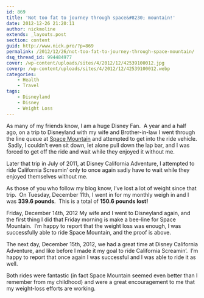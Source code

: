 ```yaml
---
id: 869
title: 'Not too fat to journey through space&#8230; mountain!'
date: 2012-12-26 21:20:11
author: nickmoline
extends: _layouts.post
section: content
guid: http://www.nick.pro/?p=869
permalink: /2012/12/26/not-too-fat-to-journey-through-space-mountain/
dsq_thread_id: 994484977
cover: /wp-content/uploads/sites/4/2012/12/42539100012.jpg
coverp: /wp-content/uploads/sites/4/2012/12/42539100012.webp
categories:
    - Health
    - Travel
tags:
    - Disneyland
    - Disney
    - Weight Loss
---
```

As many of my friends know, I am a huge Disney Fan.  A year and a half ago, on a trip to Disneyland with my wife and Brother-in-law I went through the line queue at <a title="Space Mountain - Tomorrowland - Disneyland" href="http://disneyland.disney.go.com/disneyland/space-mountain/" target="_blank">Space Mountain</a> and attempted to get into the ride vehicle.  Sadly, I couldn&#8217;t even sit down, let alone pull down the lap bar, and I was forced to get off the ride and wait while they enjoyed it without me.

<!--more-->

Later that trip in July of 2011, at Disney California Adventure, I attempted to ride California Screamin&#8217; only to once again sadly have to wait while they enjoyed themselves without me.

As those of you who follow my blog know, I&#8217;ve lost a lot of weight since that trip.  On Tuesday, December 11th, I went in for my monthly weigh in and I was **339.6 pounds**.  This is a total of **150.6** **pounds lost!**

<amp-img  src="{{ $page->baseUrl }}/wp-content/uploads/sites/4/2012/12/425391000121.webp" alt="Nick Rides Space Mountain" title="Nick Rides Space Mountain" width="1024" height="1536" layout="responsive" lightbox>
    <amp-img fallback src="{{ $page->baseUrl }}/wp-content/uploads/sites/4/2012/12/425391000121.jpg" alt="Nick Rides Space Mountain" title="Nick Rides Space Mountain" width="1024" height="1536" layout="responsive" lightbox></amp-img>
</amp-img>

Friday, December 14th, 2012 My wife and I went to Disneyland again, and the first thing I did that Friday morning is make a bee-line for Space Mountain.  I&#8217;m happy to report that the weight loss was enough, I was successfully able to ride Space Mountain, and the proof is above.

The next day, December 15th, 2012, we had a great time at Disney California Adventure, and like before I made it my goal to ride California Screamin&#8217;.  I&#8217;m happy to report that once again I was successful and I was able to ride it as well.

<amp-img  src="{{ $page->baseUrl }}/wp-content/uploads/sites/4/2012/12/42539100072.webp" alt="Nick Rides California Screamin" title="Nick Rides California Screamin" width="1024" height="1536" layout="responsive" lightbox>
    <amp-img fallback src="{{ $page->baseUrl }}/wp-content/uploads/sites/4/2012/12/42539100072.jpg" alt="Nick Rides California Screamin" title="Nick Rides California Screamin" width="1024" height="1536" layout="responsive" lightbox></amp-img>
</amp-img>

Both rides were fantastic (in fact Space Mountain seemed even better than I remember from my childhood) and were a great encouragement to me that my weight-loss efforts are working.
